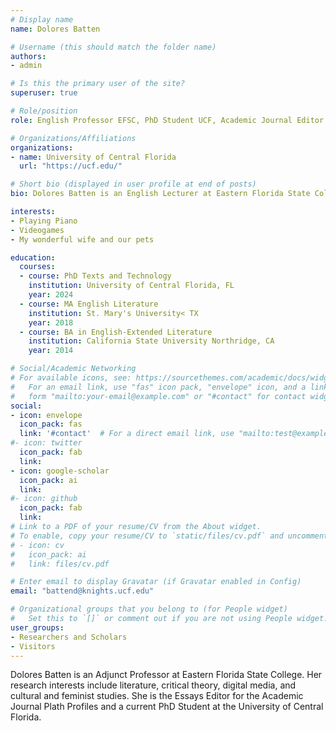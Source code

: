 ```yaml
---
# Display name
name: Dolores Batten

# Username (this should match the folder name)
authors:
- admin

# Is this the primary user of the site?
superuser: true

# Role/position
role: English Professor EFSC, PhD Student UCF, Academic Journal Editor Plath Profiles, Author

# Organizations/Affiliations
organizations:
- name: University of Central Florida
  url: "https://ucf.edu/"

# Short bio (displayed in user profile at end of posts)
bio: Dolores Batten is an English Lecturer at Eastern Florida State College.  She holds an MA in Literature and Language Arts from St. Mary's University in San Antonio, TX, and is an active member in both the Sigma Tau Delta English Honors Society as well as the National Society for Leadership and Success.  With over 10 years of experience in the teaching professions of secondary and collegiate education, she is now in the act of pursuing a PhD in Texts and Technology through the Digital Humanities program offered at the University of Central Florida.

interests:
- Playing Piano
- Videogames
- My wonderful wife and our pets

education:
  courses:
  - course: PhD Texts and Technology
    institution: University of Central Florida, FL
    year: 2024
  - course: MA English Literature
    institution: St. Mary's University< TX
    year: 2018
  - course: BA in English-Extended Literature
    institution: California State University Northridge, CA
    year: 2014

# Social/Academic Networking
# For available icons, see: https://sourcethemes.com/academic/docs/widgets/#icons
#   For an email link, use "fas" icon pack, "envelope" icon, and a link in the
#   form "mailto:your-email@example.com" or "#contact" for contact widget.
social:
- icon: envelope
  icon_pack: fas
  link: '#contact'  # For a direct email link, use "mailto:test@example.org".
#- icon: twitter
  icon_pack: fab
  link:
- icon: google-scholar
  icon_pack: ai
  link:
#- icon: github
  icon_pack: fab
  link:
# Link to a PDF of your resume/CV from the About widget.
# To enable, copy your resume/CV to `static/files/cv.pdf` and uncomment the lines below.  
# - icon: cv
#   icon_pack: ai
#   link: files/cv.pdf

# Enter email to display Gravatar (if Gravatar enabled in Config)
email: "battend@knights.ucf.edu"

# Organizational groups that you belong to (for People widget)
#   Set this to `[]` or comment out if you are not using People widget.  
user_groups:
- Researchers and Scholars
- Visitors
---
```


Dolores Batten is an Adjunct Professor at Eastern Florida State College. Her research interests include literature, critical theory, digital media, and cultural and feminist studies. She is the Essays Editor for the Academic Journal Plath Profiles and a current PhD Student at the University of Central Florida.
